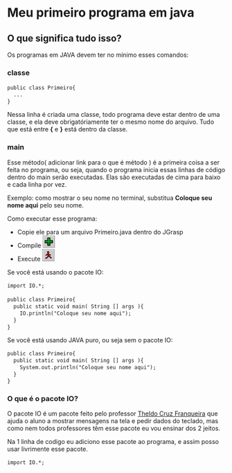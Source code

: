 # Meu primeiro programa em java

## O que significa tudo isso?
Os programas em JAVA devem ter no mínimo esses comandos:

### classe
```
public class Primeiro{
  ...
}
```

Nessa linha é criada uma classe, todo programa deve estar dentro de uma classe, e ela deve obrigatóriamente ter o mesmo nome do arquivo.
Tudo que está entre **{** e **}** está dentro da classe.

### main

Esse método( adicionar link para o que é método ) é a primeira coisa a ser feita no programa, ou seja, quando o programa inicia essas linhas de código dentro do main serão executadas. Elas são executadas de cima para baixo e cada linha por vez.

Exemplo: como mostrar o seu nome no terminal, substitua **Coloque seu nome aqui** pelo seu nome.

Como executar esse programa:
* Copie ele para um arquivo Primeiro.java dentro do JGrasp
* Compile ![Compile](https://github.com/AlexandreVelloso/Introducao_JAVA/blob/master/Imagens/Compile.png)
* Execute ![Execute](https://github.com/AlexandreVelloso/Introducao_JAVA/blob/master/Imagens/Execute.png)

Se você está usando o pacote IO:
```
import IO.*;

public class Primeiro{
  public static void main( String [] args ){
    IO.println("Coloque seu nome aqui");
  }
}
```

Se você está usando JAVA puro, ou seja sem o pacote IO:
```
public class Primeiro{
  public static void main( String [] args ){
    System.out.println("Coloque seu nome aqui");
  }
}
```

### O que é o pacote IO?

O pacote IO é um pacote feito pelo professor [Theldo Cruz Franqueira](http://lattes.cnpq.br/3356241223151750) que ajuda o aluno a mostrar mensagens na tela e pedir dados do teclado, mas como nem todos professores têm esse pacote eu vou ensinar dos 2 jeitos.

Na 1 linha de codigo eu adiciono esse pacote ao programa, e assim posso usar livrimente esse pacote.

```
import IO.*;
```
